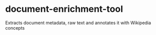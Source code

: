 # document-enrichment-tool
Extracts document metadata, raw text and annotates it with Wikipedia concepts
